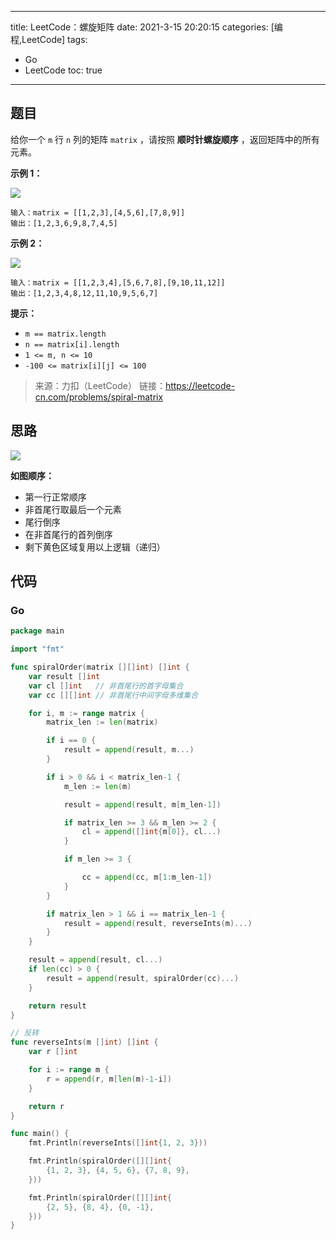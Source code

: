 ----
title: LeetCode：螺旋矩阵
date: 2021-3-15 20:20:15
categories: [编程,LeetCode]
tags: 
- Go
- LeetCode
toc: true
----

## 题目

给你一个 `m` 行 `n` 列的矩阵 `matrix` ，请按照 **顺时针螺旋顺序** ，返回矩阵中的所有元素。

**示例 1：**

![](https://s.flc.io/2021-03-15-20-23-05.jpg)

```
输入：matrix = [[1,2,3],[4,5,6],[7,8,9]]
输出：[1,2,3,6,9,8,7,4,5]
```

<!-- more -->

**示例 2：**

![](https://s.flc.io/2021-03-15-20-23-20.jpg)

```
输入：matrix = [[1,2,3,4],[5,6,7,8],[9,10,11,12]]
输出：[1,2,3,4,8,12,11,10,9,5,6,7]
```

**提示：**

- `m == matrix.length`
- `n == matrix[i].length`
- `1 <= m, n <= 10`
- `-100 <= matrix[i][j] <= 100`

> 来源：力扣（LeetCode）
> 链接：https://leetcode-cn.com/problems/spiral-matrix

## 思路

![](https://s.flc.io/2021-03-15-20-31-55.png)

**如图顺序：**

- 第一行正常顺序
- 非首尾行取最后一个元素
- 尾行倒序
- 在非首尾行的首列倒序
- 剩下黄色区域复用以上逻辑（递归）

## 代码

### Go

```go
package main

import "fmt"

func spiralOrder(matrix [][]int) []int {
	var result []int
	var cl []int   // 非首尾行的首字母集合
	var cc [][]int // 非首尾行中间字母多维集合

	for i, m := range matrix {
		matrix_len := len(matrix)

		if i == 0 {
			result = append(result, m...)
		}

		if i > 0 && i < matrix_len-1 {
			m_len := len(m)

			result = append(result, m[m_len-1])

			if matrix_len >= 3 && m_len >= 2 {
				cl = append([]int{m[0]}, cl...)
			}

			if m_len >= 3 {

				cc = append(cc, m[1:m_len-1])
			}
		}

		if matrix_len > 1 && i == matrix_len-1 {
			result = append(result, reverseInts(m)...)
		}
	}

	result = append(result, cl...)
	if len(cc) > 0 {
		result = append(result, spiralOrder(cc)...)
	}

	return result
}

// 反转
func reverseInts(m []int) []int {
	var r []int

	for i := range m {
		r = append(r, m[len(m)-1-i])
	}

	return r
}

func main() {
	fmt.Println(reverseInts([]int{1, 2, 3}))

	fmt.Println(spiralOrder([][]int{
		{1, 2, 3}, {4, 5, 6}, {7, 8, 9},
	}))

	fmt.Println(spiralOrder([][]int{
		{2, 5}, {8, 4}, {0, -1},
	}))
}

```